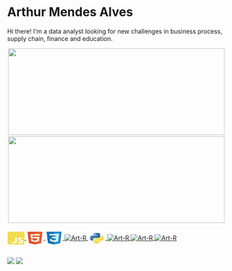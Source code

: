# Arthur Mendes Alves
Hi there! I'm a data analyst looking for new challenges in business process, supply chain, finance and education. 
<div align="center">
  <a href="https://github.com/arthurmalves">
  <img height="200em" width="500em" src="https://github-readme-stats.vercel.app/api?username=arthurmalves&show_icons=true&theme=dracula&include_all_commits=true&count_private=true"/>
  <img height="200em" width="500em" src="https://github-readme-stats.vercel.app/api/top-langs/?username=arthurmalves&layout=compact&langs_count=7&theme=dracula"/>
</div>
<div style="display: inline_block"><br>
  <img align="center" alt="Art-Js" height="30" width="40" src="https://raw.githubusercontent.com/devicons/devicon/master/icons/javascript/javascript-plain.svg">
  <img align="center" alt="Art-HTML" height="30" width="40" src="https://raw.githubusercontent.com/devicons/devicon/master/icons/html5/html5-original.svg">
  <img align="center" alt="Art-CSS" height="30" width="40" src="https://raw.githubusercontent.com/devicons/devicon/master/icons/css3/css3-original.svg">
  <img align="center" alt="Art-R" height="30" width="40" src="https://cdn.jsdelivr.net/gh/devicons/devicon/icons/cplusplus/cplusplus-original.svg" />
  <img align="center" alt="Art-Python" height="30" width="40" src="https://raw.githubusercontent.com/devicons/devicon/master/icons/python/python-original.svg">
  <img align="center" alt="Art-R" height="30" width="40" src="https://cdn.jsdelivr.net/gh/devicons/devicon/icons/r/r-original.svg" />     
  <img align="center" alt="Art-R" height="30" width="40" src="https://cdn.jsdelivr.net/gh/devicons/devicon/icons/julia/julia-original.svg" />
  <img align="center" alt="Art-R" height="30" width="40" src="https://cdn.jsdelivr.net/gh/devicons/devicon/icons/matlab/matlab-original.svg" />                     
<!--  <img align="right" alt="Rafa-pic" height="150" style="border-radius:50px;" src="https://media.discordapp.net/attachments/639956127056134178/890373478988013628/Publicacoes_Instagram_1_1.png?width=676&height=676"> -->
</div>

  ##
  
<div> 
<!--   <a href="https://www.youtube.com/channel/UC_-uuuZbY0AAt9CViNzvc-Q" target="_blank"><img src="https://img.shields.io/badge/YouTube-FF0000?style=for-the-badge&logo=youtube&logoColor=white" target="_blank"></a>
 <a href="https://instagram.com/rafaballerini" target="_blank"><img src="https://img.shields.io/badge/-Instagram-%23E4405F?style=for-the-badge&logo=instagram&logoColor=white" target="_blank"></a>
 	<a href="https://www.twitch.tv/rafaballerinii" target="_blank"><img src="https://img.shields.io/badge/Twitch-9146FF?style=for-the-badge&logo=twitch&logoColor=white" target="_blank"></a>
 <a href="https://discord.gg/wagxzStdcR" target="_blank"><img src="https://img.shields.io/badge/Discord-7289DA?style=for-the-badge&logo=discord&logoColor=white" target="_blank"></a> -->
  <a href = "mailto:mendes.000@gmail.com"><img src="https://img.shields.io/badge/-Gmail-%23333?style=for-the-badge&logo=gmail&logoColor=white" target="_blank"></a>
  <a href="https://www.linkedin.com/in/arthurmendesalves" target="_blank"><img src="https://img.shields.io/badge/-LinkedIn-%230077B5?style=for-the-badge&logo=linkedin&logoColor=white" target="_blank"></a> 
</div>
